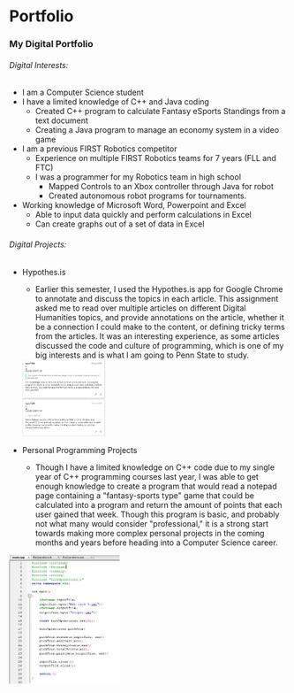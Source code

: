 # Portfolio
### My Digital Portfolio

###### Digital Interests:
* I am a Computer Science student
* I have a limited knowledge of C++ and Java coding
  * Created C++ program to calculate Fantasy eSports Standings from a text document
  * Creating a Java program to manage an economy system in a video game
* I am a previous FIRST Robotics competitor
  * Experience on multiple FIRST Robotics teams for 7 years (FLL and FTC)
  * I was a programmer for my Robotics team in high school
    * Mapped Controls to an Xbox controller through Java for robot
    * Created autonomous robot programs for tournaments.
* Working knowledge of Microsoft Word, Powerpoint and Excel
  * Able to input data quickly and perform calculations in Excel
  * Can create graphs out of a set of data in Excel


###### Digital Projects:
* Hypothes.is
  * Earlier this semester, I used the Hypothes.is app for Google Chrome to annotate and discuss the topics in each article. This assignment asked me to read over multiple articles on different Digital Humanities topics, and provide annotations on the article, whether it be a connection I could make to the content, or defining tricky terms from the articles. It was an interesting experience, as some articles discussed the code and culture of programming, which is one of my big interests and is what I am going to Penn State to study.
  
  <img src="images/Hypothesis.JPG" alt="Hypothes.is Annotation Screenshot" width="150"/>
* Personal Programming Projects
  * Though I have a limited knowledge on C++ code due to my single year of C++ programming courses last year, I was able to get enough knowledge to create a program that would read a notepad page containing a "fantasy-sports type" game that could be calculated into a program and return the amount of points that each user gained that week. Though this program is basic, and probably not what many would consider "professional," it is a strong start towards making more complex personal projects in the coming months and years before heading into a Computer Science career.
  
<img src="images/C++.JPG" alt="Fantasy Sports Code" width="200"/>
